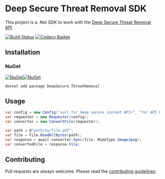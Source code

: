 # Deep Secure Threat Removal SDK

This project is a .Net SDK to work with the [Deep Secure Threat Removal API](https://threat-removal.deep-secure.com/).

[![Build Status](https://github.com/baynezy/deep-secure-threat-removal-sdk/workflows/CI%2FCD/badge.svg)](https://github.com/baynezy/deep-secure-threat-removal-sdk/actions?query=workflow%3ACI%2FCD) [![Codacy Badge](https://app.codacy.com/project/badge/Grade/939558c9841e4896a12dea992a514990)](https://www.codacy.com/gh/baynezy/deep-secure-threat-removal-sdk/dashboard?utm_source=github.com&amp;utm_medium=referral&amp;utm_content=baynezy/deep-secure-threat-removal-sdk&amp;utm_campaign=Badge_Grade)

## Installation

### NuGet

[![NuGet](https://img.shields.io/nuget/v/DeepSecure.ThreatRemoval?style=square)](https://www.nuget.org/packages/DeepSecure.ThreatRemoval/)[![NuGet](https://img.shields.io/nuget/dt/DeepSecure.ThreatRemoval?style=square)](https://www.nuget.org/packages/DeepSecure.ThreatRemoval/)

```posh
dotnet add package DeepSecure.ThreatRemoval
```

## Usage

```csharp
var config = new Config("<url for deep secure instant API>", "Yor API key");
var requester = new Requester(config);
var converter = new ConvertFile(requester);

var path = @"path/to/file.pdf";
var file = File.ReadAllBytes(path);
var response = await converter.Sync(file, MimeType.ImageJpeg);
var convertedFile = response.File;
```

## Contributing

Pull requests are always welcome. Please read the [contributing guidelines](.github/CONTRIBUTING.md).

